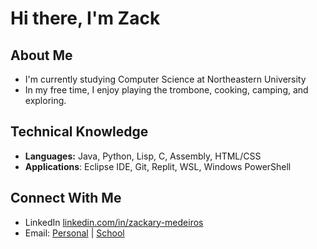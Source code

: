 # Hi there, I'm Zack

## About Me
- I'm currently studying Computer Science at Northeastern University
- In my free time, I enjoy playing the trombone, cooking, camping, and exploring.

## Technical Knowledge
- **Languages:** Java, Python, Lisp, C, Assembly, HTML/CSS
- **Applications**: Eclipse IDE, Git, Replit, WSL, Windows PowerShell

## Connect With Me
- LinkedIn [linkedin.com/in/zackary-medeiros](https://linkedin.com/in/zackary-medeiros)
- Email: [Personal](mailto:zackarym@comcast.net) | [School](mailto:medeiros.z@northeastern.edu)

